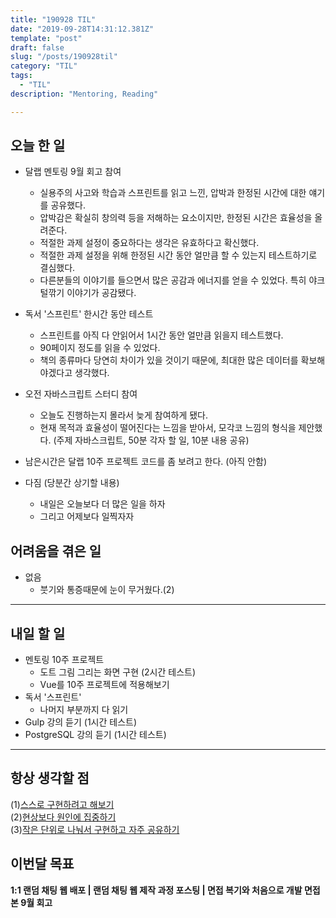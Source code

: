 ```yaml
---
title: "190928 TIL"
date: "2019-09-28T14:31:12.381Z"
template: "post"
draft: false
slug: "/posts/190928til"
category: "TIL"
tags:
  - "TIL"
description: "Mentoring, Reading"

---
```


## 오늘 한 일

- 달랩 멘토링 9월 회고 참여
  - 실용주의 사고와 학습과 스프린트를 읽고 느낀, 압박과 한정된 시간에 대한 얘기를 공유했다.
  - 압박감은 확실히 창의력 등을 저해하는 요소이지만, 한정된 시간은 효율성을 올려준다.
  - 적절한 과제 설정이 중요하다는 생각은 유효하다고 확신했다.
  - 적절한 과제 설정을 위해 한정된 시간 동안 얼만큼 할 수 있는지 테스트하기로 결심했다.
  - 다른분들의 이야기를 들으면서 많은 공감과 에너지를 얻을 수 있었다. 특히 야크털깎기 이야기가 공감됐다.
- 독서 '스프린트' 한시간 동안 테스트
  - 스프린트를 아직 다 안읽어서 1시간 동안 얼만큼 읽을지 테스트했다.
  - 90페이지 정도를 읽을 수 있었다.
  - 책의 종류마다 당연히 차이가 있을 것이기 때문에, 최대한 많은 데이터를 확보해야겠다고 생각했다.
- 오전 자바스크립트 스터디 참여
  - 오늘도 진행하는지 몰라서 늦게 참여하게 됐다.
  - 현재 목적과 효율성이 떨어진다는 느낌을 받아서, 모각코 느낌의 형식을 제안했다. (주제 자바스크립트, 50분 각자 할 일, 10분 내용 공유)
- 남은시간은 달랩 10주 프로젝트 코드를 좀 보려고 한다. (아직 안함)



- 다짐 (당분간 상기할 내용)
  - 내일은 오늘보다 더 많은 일을 하자
  - 그리고 어제보다 일찍자자

## 어려움을 겪은 일

- 없음
  - 붓기와 통증때문에 눈이 무거웠다.(2)

---

## 내일 할 일

- 멘토링 10주 프로젝트
  - 도트 그림 그리는 화면 구현 (2시간 테스트)
  - Vue를 10주 프로젝트에 적용해보기
- 독서 '스프린트'
  - 나머지 부분까지 다 읽기
- Gulp 강의 듣기 (1시간 테스트)
- PostgreSQL 강의 듣기 (1시간 테스트)

------



## 항상 생각할 점

(1)<u>스스로 구현하려고 해보기</u> <br>(2)<u>현상보다 원인에 집중하기</u> <br>(3)<u>작은 단위로 나눠서 구현하고 자주 공유하기</u>



## 이번달 목표

**1:1 랜덤 채팅 웹 배포 | 랜덤 채팅 웹 제작 과정 포스팅 | 면접 복기와 처음으로 개발 면접 본 9월 회고**

